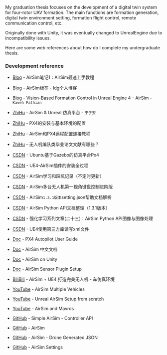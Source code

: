 My graduation thesis focuses on the development of a digital twin system for four-rotor UAV formation. The main functions are formation generation, digital twin environment setting, formation flight control, remote communication control, etc.

Originally done with Unity, it was eventually changed to UnrealEngine due to incompatibility issues.

Here are some web references about how do I complete my undergraduate thesis.

### Development reference

- [Blog][blog1] - AirSim笔记1：AirSim最速上手教程
- [Blog][blog2] - AirSim标签 - Idg个人博客
- [Blog][blog3] - Vision-Based Formation Control in Unreal Engine 4 - AirSim - `Kaveh Fathian`


- [ZhiHu][zhihu1] - AirSim & Unreal 仿真平台 - `宁子安`
- [ZhiHu][zhihu2] - PX4的安装与基本环境的配置
- [ZhiHu][zhihu3] - AirSim和PX4远程配置连接教程
- [ZhiHu][zhihu4] - 无人机编队类毕业论文文献有哪些？


- [CSDN][csdn1] - Ubuntu基于Gazebo的仿真平台Px4
- [CSDN][csdn2] - UE4-AirSim插件的安装全过程
- [CSDN][csdn3] - AirSim学习和踩坑记录（不定时更新）
- [CSDN][csdn4] - AirSim多台无人机第一视角键盘控制进阶版
- [CSDN][csdn5] - AirSim`1.3.1版本`setting.json帮助文档解析
- [CSDN][csdn6] - AirSim Python API文档整理（1.3.1版本）
- [CSDN][csdn7] - 强化学习系列文章(二十三)：AirSim Python API图像与图像处理
- [CSDN][csdn8] - UE4使用第三方库读写xml文件


- [Doc][doc1] - PX4 Autopilot User Guide
- [Doc][doc2] - AirSim 中文文档
- [Doc][doc3] - AirSim on Unity
- [Doc][doc4] - AirSim Sensor Plugin Setup


- [BiliBili][bilibili1] - AirSim + UE4 打造完美无人机 - 车仿真环境


- [YouTube][youtube1] - AirSim Multiple Vehicles
- [YouTube][youtube2] - Unreal AirSim Setup from scratch
- [YouTube][youtube3] - AirSim and Mavros


- [GitHub][github1] - Simple AirSim - Controller API
- [GitHub][github2] - AirSim
- [GitHub][github3] - AirSim - Drone Generated JSON
- [GitHub][github4] - AirSim Settings

[blog1]:https://zhaoxuhui.top/blog/2021/11/30/airsim-note1-easiest-hand-on-tutorial.html

[blog2]:https://ldgcug.github.io/tags/Airsim/

[blog3]:https://sites.google.com/view/kavehfathian/code/vision-based-formation-control-in-unreal-engine-4-airsim

[zhihu1]:https://www.zhihu.com/column/multiUAV

[zhihu2]:https://zhuanlan.zhihu.com/p/394463440

[zhihu3]:https://zhuanlan.zhihu.com/p/477952494

[zhihu4]:https://zhuanlan.zhihu.com/p/467647804

[csdn1]:https://blog.csdn.net/weixin_42646103/article/details/112585940

[csdn2]:https://blog.csdn.net/weixin_43704737/article/details/88739347

[csdn3]:https://blog.csdn.net/qq_32309207/article/details/112272698

[csdn4]:https://blog.csdn.net/lihuanl/article/details/123143770

[csdn5]:https://blog.csdn.net/Zhaoxi_Li/article/details/107946885

[csdn6]:https://blog.csdn.net/Zhaoxi_Li/article/details/108002544

[csdn7]:https://blog.csdn.net/hhy_csdn/article/details/112062317

[csdn8]:https://blog.csdn.net/qq992817263/article/details/53634446


[doc1]:https://docs.px4.io/v1.12/en/

[doc2]:https://frendowu.github.io/AirSim-docs-zh/

[doc3]:https://microsoft.github.io/AirSim/Unity/

[doc4]:https://www.scrimmagesim.org/sphinx/html/tutorials/airsim-plugin.html

[bilibili1]:https://www.bilibili.com/video/BV19h411n7gZ

[youtube1]:https://www.youtube.com/watch?v=35dgcuLuF5M

[youtube2]:https://www.youtube.com/watch?v=1oY8Qu5maQQ

[youtube3]:https://www.youtube.com/watch?v=ZonkdMcwXH4

[github1]:https://github.com/ElishaAz/simple_airsim

[github2]:https://github.com/zimmy87/AirSim

[github3]:https://github.com/zimmy87/AirSim/tree/master/ros/src/airsim_tutorial_pkgs/settings

[github4]:https://github.com/microsoft/AirSim/blob/main/docs/settings.md


